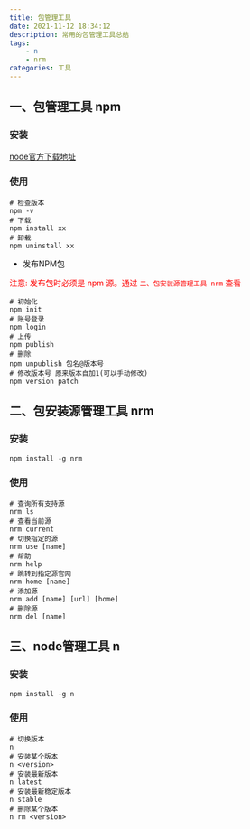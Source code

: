 ```yaml
---
title: 包管理工具
date: 2021-11-12 18:34:12
description: 常用的包管理工具总结
tags:
    - n
    - nrm
categories: 工具
---
```


## 一、包管理工具 npm

### 安装

[node官方下载地址](https:#nodejs.org/en/download/)

### 使用

```npm常用命令
# 检查版本
npm -v
# 下载
npm install xx
# 卸载
npm uninstall xx
```

- 发布NPM包

<font color='red'> 注意: 发布包时必须是 npm 源。通过 `二、包安装源管理工具 nrm` 查看 </font>

```发布NPM包
# 初始化
npm init
# 账号登录
npm login
# 上传
npm publish
# 删除
npm unpublish 包名@版本号
# 修改版本号 原来版本自加1(可以手动修改)
npm version patch
```

## 二、包安装源管理工具 nrm

### 安装

`
npm install -g nrm
`
### 使用

```nrm常用命令
# 查询所有支持源
nrm ls
# 查看当前源
nrm current
# 切换指定的源
nrm use [name]
# 帮助
nrm help
# 跳转到指定源官网
nrm home [name]
# 添加源
nrm add [name] [url] [home]
# 删除源
nrm del [name]
```

## 三、node管理工具 n

### 安装

`
npm install -g n
`

### 使用

```n常用命令
# 切换版本
n
# 安装某个版本
n <version>
# 安装最新版本
n latest
# 安装最新稳定版本
n stable
# 删除某个版本
n rm <version>
```
